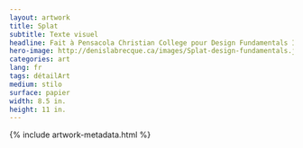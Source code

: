 ```yaml
---
layout: artwork
title: Splat
subtitle: Texte visuel
headline: Fait à Pensacola Christian College pour Design Fundamentals I
hero-image: http://denislabrecque.ca/images/Splat-design-fundamentals.jpg
categories: art
lang: fr
tags: détailArt
medium: stilo
surface: papier
width: 8.5 in.
height: 11 in.
---
```

{% include artwork-metadata.html %}
